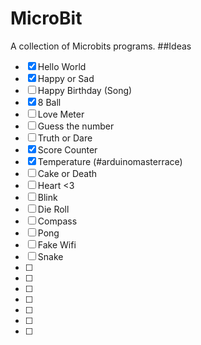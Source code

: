 # MicroBit
A collection of Microbits programs.
##Ideas
- [x] Hello World
- [x] Happy or Sad
- [ ] Happy Birthday (Song)
- [x] 8 Ball
- [ ] Love Meter
- [ ] Guess the number
- [ ] Truth or Dare
- [x] Score Counter
- [x] Temperature (#arduinomasterrace)
- [ ] Cake or Death
- [ ] Heart <3
- [ ] Blink
- [ ] Die Roll
- [ ] Compass
- [ ] Pong
- [ ] Fake Wifi
- [ ] Snake
- [ ] 
- [ ] 
- [ ] 
- [ ] 
- [ ] 
- [ ] 
- [ ] 